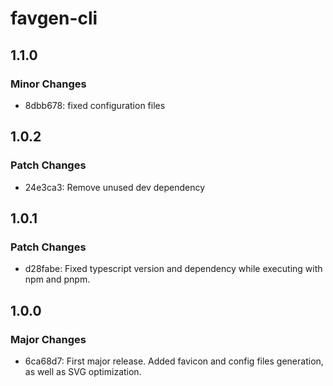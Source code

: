 # favgen-cli

## 1.1.0

### Minor Changes

- 8dbb678: fixed configuration files

## 1.0.2

### Patch Changes

- 24e3ca3: Remove unused dev dependency

## 1.0.1

### Patch Changes

- d28fabe: Fixed typescript version and dependency while executing with npm and pnpm.

## 1.0.0

### Major Changes

- 6ca68d7: First major release. Added favicon and config files generation, as well as SVG optimization.
